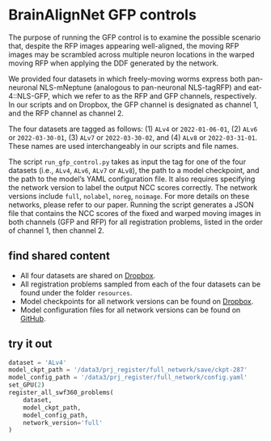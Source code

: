 # BrainAlignNet GFP controls

The purpose of running the GFP control is to examine the possible scenario that, despite the RFP images appearing well-aligned, the moving RFP images may be scrambled across multiple neuron locations in the warped moving RFP when applying the DDF generated by the network.

We provided four datasets in which freely-moving worms express both pan-neuronal NLS-mNeptune (analogous to pan-neuronal NLS-tagRFP) and eat-4::NLS-GFP, which we refer to as the RFP and GFP channels, respectively. In our scripts and on Dropbox, the GFP channel is designated as channel 1, and the RFP channel as channel 2.

The four datasets are tagged as follows: (1) `ALv4` or `2022-01-06-01`, (2) `ALv6` or `2022-03-30-01`, (3) `ALv7` or `2022-03-30-02`, and (4) `ALv8` or `2022-03-31-01`. These names are used interchangeably in our scripts and file names.

The script `run_gfp_control.py` takes as input the tag for one of the four datasets (i.e., `ALv4`, `ALv6`, `ALv7` or `ALv8`), the path to a model checkpoint, and the path to the model’s YAML configuration file. It also requires specifying the network version to label the output NCC scores correctly. The network versions include `full`, `nolabel`, `noreg`, `noimage`. For more details on these networks, please refer to our paper. Running the script generates a JSON file that contains the NCC scores of the fixed and warped moving images in both channels (GFP and RFP) for all registration problems, listed in the order of channel 1, then channel 2.

## find shared content
- All four datasets are shared on [Dropbox](https://www.dropbox.com/scl/fo/ealblchspq427pfmhtg7h/ABsPot7GnBiu04Xi-eKyJds/BrainAlignNet/GFP_data?dl=0&rlkey=1e6tseyuwd04rbj7wmn2n6ij7&subfolder_nav_tracking=1).
- All registration problems sampled from each of the four datasets can be found under the folder `resources`.
- Model checkpoints for all network versions can be found on [Dropbox](https://www.dropbox.com/scl/fo/ealblchspq427pfmhtg7h/AKpI9DpPLYjQZ-lkDhI2zYk/BrainAlignNet/model_weights?dl=0&rlkey=1e6tseyuwd04rbj7wmn2n6ij7&subfolder_nav_tracking=1).
- Model configuration files for all network versions can be found on [GitHub](https://github.com/flavell-lab/BrainAlignNet/tree/main/configs).

## try it out
```python
dataset = 'ALv4'
model_ckpt_path = '/data3/prj_register/full_network/save/ckpt-287'
model_config_path = '/data3/prj_register/full_network/config.yaml'
set_GPU(2)
register_all_swf360_problems(
    dataset,
    model_ckpt_path,
    model_config_path,
    network_version='full'
)
```
